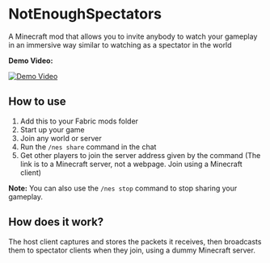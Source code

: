 # NotEnoughSpectators
A Minecraft mod that allows you to invite anybody to watch your gameplay in an immersive way similar to watching as a spectator in the world

**Demo Video:**

[![Demo Video](https://img.youtube.com/vi/GzsgztWwvxc/0.jpg)](https://www.youtube.com/watch?v=GzsgztWwvxc)

## How to use
1. Add this to your Fabric mods folder
2. Start up your game
3. Join any world or server
4. Run the `/nes share` command in the chat
5. Get other players to join the server address given by the command (The link is to a Minecraft server, not a webpage. Join using a Minecraft client)

**Note:** You can also use the `/nes stop` command to stop sharing your gameplay.

## How does it work?
The host client captures and stores the packets it receives, then broadcasts them to spectator clients when they join, using a dummy Minecraft server.
